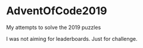# AdventOfCode2019
 My attempts to solve the 2019 puzzles
 
 I was not aiming for leaderboards.  Just for challenge.
